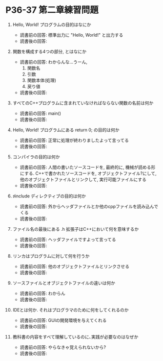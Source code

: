 # P36-37 第二章練習問題

1. Hello, World! プログラムの目的はなにか
	- 読書前の回答: 標準出力に "Hello, World!" と出力する
	- 読書後の回答: 

  
2. 関数を構成する4つの部分, とはなにか
	- 読書前の回答: わからんな…うーん,
		1. 関数名
		2. 引数
		3. 関数本体(処理)
		4. 戻り値
	- 読書後の回答: 
  

3. すべてのC++プログラムに含まれていなければならない関数の名前は何か
	- 読書前の回答: main()
	- 読書後の回答: 
  

4. Hello, World! プログラムにある return 0; の目的は何か
	- 読書前の回答: 正常に処理が終わりましたよって言ってる
	- 読書後の回答: 
  

5. コンパイラの目的は何か
	- 読書前の回答: 人間の書いたソースコードを, 最終的に, 機械が読める形にする. C++で書かれたソースコードを, オブジェクトファイル?にして, 他のオブジェクトファイルとリンクして, 実行可能ファイルにする     
	- 読書後の回答: 
  

6. ♯include ディレクティブの目的は何か
	- 読書前の回答: 外からヘッダファイルとか他のcppファイルを読み込んでくる
	- 読書後の回答: 
  

7. ファイル名の最後にある .h 拡張子はC++において何を意味するか
	- 読書前の回答: ヘッダファイルですよって言ってる
	- 読書後の回答: 
  

8. リンカはプログラムに対して何を行うか
	- 読書前の回答: 他のオブジェクトファイルとリンクさせる
	- 読書後の回答: 
  

9. ソースファイルとオブジェクトファイルの違いは何か
	- 読書前の回答: わからん
	- 読書後の回答: 
  

10. IDEとは何か. それはプログラマのために何をしてくれるのか
	- 読書前の回答: GUIの開発環境を与えてくれる
	- 読書後の回答: 
  

11. 教科書の内容をすべて理解しているのに､実践が必要なのはなぜか
	- 読書前の回答: やらなきゃ覚えられないから?
	- 読書後の回答: 
  
